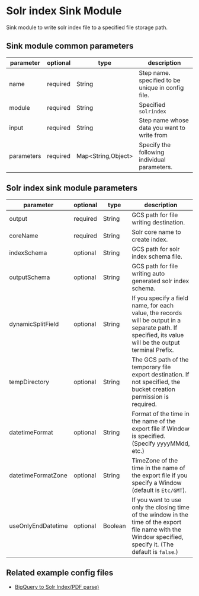 # Solr index Sink Module

Sink module to write solr index file to a specified file storage path.

## Sink module common parameters

| parameter | optional | type | description |
| --- | --- | --- | --- |
| name | required | String | Step name. specified to be unique in config file. |
| module | required | String | Specified `solrindex` |
| input | required | String | Step name whose data you want to write from |
| parameters | required | Map<String,Object\> | Specify the following individual parameters. |

## Solr index sink module parameters

| parameter | optional | type | description |
| --- | --- | --- | --- |
| output | required |  String | GCS path for file writing destination. |
| coreName | required |  String | Solr core name to create index. |
| indexSchema | optional |  String | GCS path for solr index schema file. |
| outputSchema | optional |  String | GCS path for file writing auto generated solr index schema. |
| dynamicSplitField | optional | String | If you specify a field name, for each value, the records will be output in a separate path. If specified, its value will be the output terminal Prefix. |
| tempDirectory | optional | String | The GCS path of the temporary file export destination. If not specified, the bucket creation permission is required. |
| datetimeFormat | optional | String | Format of the time in the name of the export file if Window is specified. (Specify yyyyMMdd, etc.) |
| datetimeFormatZone | optional | String | TimeZone of the time in the name of the export file if you specify a Window (default is `Etc/GMT`). |
| useOnlyEndDatetime | optional | Boolean | If you want to use only the closing time of the window in the time of the export file name with the Window specified, specify it. (The default is `false`.)|

## Related example config files

* [BigQuery to Solr Index(PDF parse)](../../../../examples/bigquery-pdf-to-solrindex.json)
